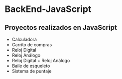 # BackEnd-JavaScript

## Proyectos realizados en JavaScript

- Calculadora
- Carrito de compras
- Reloj Digital
- Reloj Análogo
- Reloj Digital + Reloj Análogo
- Baile de esqueleto
- Sistema de puntaje
